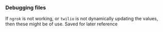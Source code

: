### Debugging files
If `ngrok` is not working, or `twilio` is not dynamically updating the values, then these might be of use. Saved for later reference